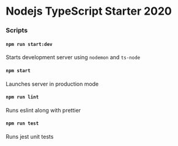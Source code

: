 # Nodejs TypeScript Starter 2020

### Scripts

#### `npm run start:dev`
Starts development server using `nodemon` and `ts-node`
#### `npm start`
Launches server in production mode
#### `npm run lint`
Runs eslint along with prettier
#### `npm run test`
Runs jest unit tests
